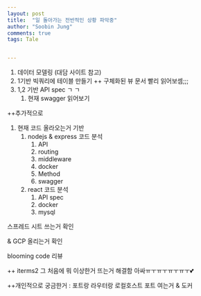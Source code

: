 ```yaml
---
layout: post
title:  "일 돌아가는 전반적인 상황 파악중"
author: "Soobin Jung"
comments: true
tags: Tale


---
```


1. 데이터 모델링 (대담 사이트 참고)
2. 1기반 빅쿼리에 테이블 만들기 ++ 구체화된 뷰 문서 빨리 읽어보셈;;;
3. 1,2 기반 API spec ㄱ ㄱ 
   1. 현재 swagger 읽어보기



++추가적으로

1. 현재 코드 올라오는거 기반 
   1. nodejs & express 코드 분석
      1. API
      2. routing
      3. middleware
      4. docker
      5. Method
      6. swagger
   2. react 코드 분석
      1. API spec
      2. docker
      3. mysql

스프레드 시트 쓰는거 확인

& GCP 올리는거 확인

blooming code 리뷰 



++ iterms2 그 처음에 뭐 이상한거 뜨는거 해결함 아싸ㅠㅜㅠㅜㅠㅜㅠㅜ💕

++개인적으로 궁금한거 : 포트랑 라우터랑 로컬호스트 포트 여는거 & 도커 